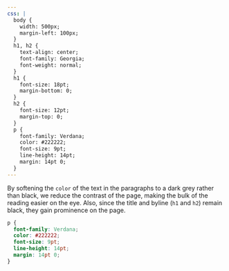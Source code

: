 ```yaml
---
css: |
  body {
    width: 500px;
    margin-left: 100px;
  }
  h1, h2 {
    text-align: center;
    font-family: Georgia;
    font-weight: normal;
  }
  h1 {
    font-size: 18pt;
    margin-bottom: 0;
  }
  h2 {
    font-size: 12pt;
    margin-top: 0;
  }
  p {
    font-family: Verdana;
    color: #222222;
    font-size: 9pt;
    line-height: 14pt;
    margin: 14pt 0;
  }
---
```


By softening the `color` of the text in the paragraphs to a dark grey rather than black, we reduce the contrast of the page, making the bulk of the reading easier on the eye. Also, since the title and byline (`h1` and `h2`) remain black, they gain prominence on the page.

```css
p {
  font-family: Verdana;
  color: #222222;
  font-size: 9pt;
  line-height: 14pt;
  margin: 14pt 0;
}
```